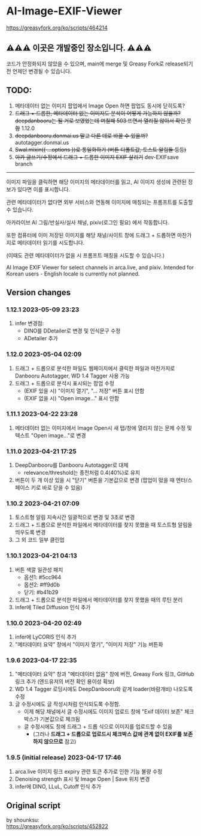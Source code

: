 # AI-Image-EXIF-Viewer
https://greasyfork.org/ko/scripts/464214


## ⚠️⚠️⚠️ 이곳은 개발중인 장소입니다. ⚠️⚠️⚠️
 코드가 안정화되지 않았을 수 있으며, main에 merge 및 Greasy Fork로 release되기 전 언제던 변경될 수 있습니다.
 
## TODO:
 1. 메타데이터 없는 이미지 팝업에서 Image Open 하면 팝업도 동시에 닫히도록?
 1. ~~드래그 + 드롭한, 메타데이터 없는 이미지도 분석이 어떻게 가능하지 않을까? deepdanbooru는 될 거로 보였었는데 며칠째 503 뜨면서 열리질 않아서 확인 못함~~ 1.12.0
 2. ~~deepdanbooru.donmai.us 말고 다른 데로 바꿀 수 있을까?~~ autotagger.donmai.us
 3. ~~Swal.mixin({ ...options })로 통일화하기 (버튼 디폴트값, 토스트 알림들 등등)~~
 1. ~~아카 글쓰기/수정에서 드래그 + 드롭한 이미지 EXIF 살리기~~ dev-EXIFsave branch
--- 
이미지 파일을 클릭하면 해당 이미지의 메타데이터를 읽고, AI 이미지 생성에 관련된 정보가 있다면 이를 표시합니다.

관련 메타데이터가 없다면 외부 서비스와 연동해 이미지에 매칭되는 프롬프트를 도출할 수 있습니다.

아카라이브 AI 그림/반실사/실사 채널, pixiv(로그인 필요) 에서 작동합니다.

또한 컴퓨터에 이미 저장된 이미지를 해당 채널/사이트 창에 드래그 + 드롭하면 마찬가지로 메타데이터 읽기를 시도합니다.

(이때도 관련 메타데이터가 없을 시 프롬프트 매칭을 시도할 수 있습니다.)

AI Image EXIF Viewer for select channels in arca.live, and pixiv.
Intended for Korean users - English locale is currently not planned.

## Version changes
### 1.12.1 2023-05-09 23:23

 1. infer 변경점:
     - DINO를 DDetailer로 변경 및 인식문구 수정
     - ADetailer 추가

### 1.12.0 2023-05-04 02:09

 1. 드래그 + 드롭으로 분석한 파일도 웹페이지에서 클릭한 파일과 마찬가지로 Danbooru Autotagger, WD 1.4 Tagger 사용 가능
 1. 드래그 + 드롭으로 분석시 표시되는 팝업 수정
     - (EXIF 있을 시) "이미지 열기", "... 저장" 버튼 표시 안함
     - (EXIF 없을 시) "Open image..." 표시 안함

### 1.11.1 2023-04-22 23:28

 1. 메타데이터 없는 이미지에서 Image Open시 새 탭/창에 열리지 않는 문제 수정 및 텍스트 "Open image..."로 변경

### 1.11.0 2023-04-21 17:25

 1. DeepDanbooru를 Danbooru Autotagger로 대체
     - relevance/threshold는 종전처럼 0.4(40%)로 유지
 1. 버튼이 두 개 이상 있을 시 "닫기" 버튼을 기본값으로 변경 (팝업이 떴을 때 엔터/스페이스 키로 바로 닫을 수 있음)

### 1.10.2 2023-04-21 07:09

 1. 토스트형 알림 지속시간 일괄적으로 변경 및 3초로 변경
 1. 드래그 + 드롭으로 분석한 파일에서 메타데이터를 찾지 못했을 때 토스트형 알림을 띄우도록 변경
 1. 그 외 코드 일부 클린업

### 1.10.1 2023-04-21 04:13

 1. 버튼 색깔 일관성 패치
     - 옵션1: #5cc964
     - 옵션2: #ff9d0b
     - 닫기: #b41b29
 1. 드래그 + 드롭으로 분석한 파일에서 메타데이터를 찾지 못했을 때의 루틴 분리
 1. infer에 Tiled Diffusion 인식 추가

### 1.10.0 2023-04-20 02:49
 
 1. infer에 LyCORIS 인식 추가
 1. "메타데이터 요약" 창에서 "이미지 열기", "이미지 저장" 기능 버튼화

### 1.9.6 2023-04-17 22:35

 1. "메타데이터 요약" 창과 "메타데이터 없음" 창에 버전, Greasy Fork 링크, GitHub 링크 추가 (엔드유저의 버전 확인 용이성 확보) 
 1. WD 1.4 Tagger 로딩시에도 DeepDanbooru와 같게 loader(바람개비) 나오도록 수정
 1. 글 수정시에도 글 작성시처럼 인식되도록 수정함.
    - 이제 해당 채널에서 글 수정시에도 이미지 업로드 창에 "Exif 데이터 보존" 체크박스가 기본값으로 체크됨
    - 글 수정시에도 창에 드래그 + 드롭 식으로 이미지를 업로드할 수 있음
        - (그러나 **드래그 + 드롭으로 업로드시 체크박스 값에 관계 없이 EXIF를 보존하지 않으므로** 참고)

### 1.9.5 (initial release) 2023-04-17 17:46

 1. arca.live 이미지 링크 expiry 관련 토큰 추가로 인한 기능 불량 수정
 1. Denoising strength 표시 및 Image Open | Save 위치 변경
 1. infer에 DINO, LLuL, Cutoff 인식 추가
 
 
 
## Original script 
by shounksu:  
 https://greasyfork.org/ko/scripts/452822
